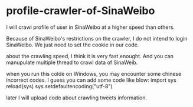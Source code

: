 # profile-crawler-of-SinaWeibo
I will crawl profile of user in SinaWeibo at a  higher speed than others.

Because of SinaWeibo's restrictions on the crawler, I do not intend to login SinaWeibo.
We just need to set the cookie in our code.

about the crawling speed, I think it is very fast enought. And you can manupulate multiple thread to crawl data of SinaWeib.

when you run this colde on Windows, you may encounter some chinese incorrect codes.
I guess you can add some code like blow:
import sys
reload(sys)
sys.setdefaultencoding("utf-8")

later I will upload code about crawling tweets information.
